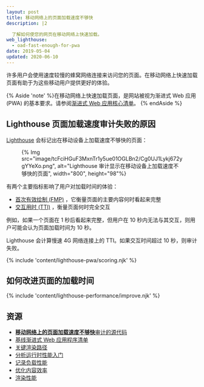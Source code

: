 ```yaml
---
layout: post
title: 移动网络上的页面加载速度不够快
description: |2

  了解如何使您的网页在移动网络上快速加载。
web_lighthouse:
  - oad-fast-enough-for-pwa
date: 2019-05-04
updated: 2020-06-10
---
```


许多用户会使用速度较慢的蜂窝网络连接来访问您的页面。在移动网络上快速加载页面有助于为这些移动用户提供更好的体验。

{% Aside 'note' %}在移动网络上快速加载页面，是网站被视为渐进式 Web 应用 (PWA) 的基本要求。请参阅[渐进式 Web 应用核心清单](/pwa-checklist/#core)。 {% endAside %}

## Lighthouse 页面加载速度审计失败的原因

[Lighthouse](https://developer.chrome.com/docs/lighthouse/overview/) 会标记出在移动设备上加载速度不够快的页面：

<figure>{% Img src="image/tcFciHGuF3MxnTr1y5ue01OGLBn2/Cg0UJ1Lykj672ygYYeXo.png", alt="Lighthouse 审计显示在移动设备上加载速度不够快的页面", width="800", height="98"%}</figure>

有两个主要指标影响了用户对加载时间的体验：

- [首次有效绘制 (FMP)](https://developer.chrome.com/docs/lighthouse/performance/first-meaningful-paint/) ，它衡量页面的主要内容何时看起来完整
- [交互用时 (TTI)](/tti/) ，衡量页面何时完全交互

例如，如果一个页面在 1 秒后看起来完整，但用户在 10 秒内无法与其交互，则用户可能会认为页面加载时间为 10 秒。

Lighthouse 会计算慢速 4G 网络连接上的 TTI。如果交互时间超过 10 秒，则审计失败。

{% include 'content/lighthouse-pwa/scoring.njk' %}

## 如何改进页面的加载时间

{% include 'content/lighthouse-performance/improve.njk' %}

## 资源

- [**移动网络上的页面加载速度不够快**审计的源代码](https://github.com/GoogleChrome/lighthouse/blob/master/core/audits/load-fast-enough-for-pwa.js)
- [基线渐进式 Web 应用程序清单](https://developers.google.com/web/progressive-web-apps/checklist#baseline)
- [关键渲染路径](/critical-rendering-path/)
- [分析运行时性能入门](https://developer.chrome.com/docs/devtools/evaluate-performance/)
- [记录负载性能](https://developer.chrome.com/docs/devtools/evaluate-performance/reference/#record-load)
- [优化内容效率](/performance-optimizing-content-efficiency/)
- [渲染性能](/rendering-performance/)
